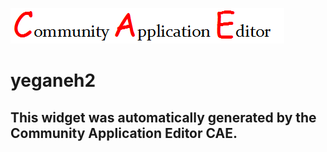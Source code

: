![CAE](https://github.com/patricia-cae/frontendComponent-141/blob/gh-pages/img/logo.png)  

yeganeh2
===================


This widget was automatically generated by the Community Application Editor CAE.  
---------------
